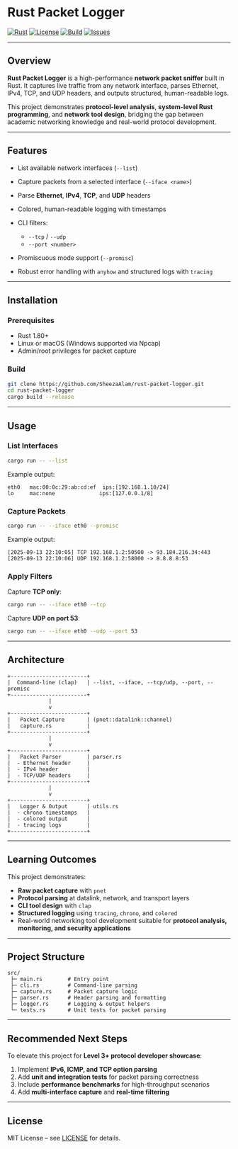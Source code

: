 # Rust Packet Logger

[![Rust](https://img.shields.io/badge/Rust-1.80%2B-orange.svg)](https://www.rust-lang.org/)
[![License](https://img.shields.io/badge/license-MIT-blue.svg)](./LICENSE)
[![Build](https://img.shields.io/github/actions/workflow/status/SheezaAlam/rust-packet-logger/rust.yml?branch=main)](https://github.com/SheezaAlam/rust-packet-logger/actions)
[![Issues](https://img.shields.io/github/issues/SheezaAlam/rust-packet-logger)](https://github.com/SheezaAlam/rust-packet-logger/issues)

---

## Overview

**Rust Packet Logger** is a high-performance **network packet sniffer** built in Rust.
It captures live traffic from any network interface, parses Ethernet, IPv4, TCP, and UDP headers, and outputs structured, human-readable logs.

This project demonstrates **protocol-level analysis**, **system-level Rust programming**, and **network tool design**, bridging the gap between academic networking knowledge and real-world protocol development.

---

## Features

* List available network interfaces (`--list`)
* Capture packets from a selected interface (`--iface <name>`)
* Parse **Ethernet**, **IPv4**, **TCP**, and **UDP** headers
* Colored, human-readable logging with timestamps
* CLI filters:

  * `--tcp` / `--udp`
  * `--port <number>`
* Promiscuous mode support (`--promisc`)
* Robust error handling with `anyhow` and structured logs with `tracing`

---

## Installation

### Prerequisites

* Rust 1.80+
* Linux or macOS (Windows supported via Npcap)
* Admin/root privileges for packet capture

### Build

```bash
git clone https://github.com/SheezaAlam/rust-packet-logger.git
cd rust-packet-logger
cargo build --release
```

---

## Usage

### List Interfaces

```bash
cargo run -- --list
```

Example output:

```
eth0   mac:00:0c:29:ab:cd:ef  ips:[192.168.1.10/24]
lo     mac:none              ips:[127.0.0.1/8]
```

### Capture Packets

```bash
cargo run -- --iface eth0 --promisc
```

Example output:

```
[2025-09-13 22:10:05] TCP 192.168.1.2:50500 -> 93.184.216.34:443
[2025-09-13 22:10:06] UDP 192.168.1.2:58000 -> 8.8.8.8:53
```

### Apply Filters

Capture **TCP only**:

```bash
cargo run -- --iface eth0 --tcp
```

Capture **UDP on port 53**:

```bash
cargo run -- --iface eth0 --udp --port 53
```

---

## Architecture

```
+------------------------+
|  Command-line (clap)   | --list, --iface, --tcp/udp, --port, --promisc
+------------------------+
             |
             v
+------------------------+
|   Packet Capture       | (pnet::datalink::channel)
|   capture.rs           |
+------------------------+
             |
             v
+------------------------+
|   Packet Parser        | parser.rs
|  - Ethernet header     |
|  - IPv4 header         |
|  - TCP/UDP headers     |
+------------------------+
             |
             v
+------------------------+
|   Logger & Output      | utils.rs
|  - chrono timestamps   |
|  - colored output      |
|  - tracing logs        |
+------------------------+
```

---

## Learning Outcomes

This project demonstrates:

* **Raw packet capture** with `pnet`
* **Protocol parsing** at datalink, network, and transport layers
* **CLI tool design** with `clap`
* **Structured logging** using `tracing`, `chrono`, and `colored`
* Real-world networking tool development suitable for **protocol analysis, monitoring, and security applications**

---

## Project Structure

```
src/
 ├─ main.rs        # Entry point
 ├─ cli.rs         # Command-line parsing
 ├─ capture.rs     # Packet capture logic
 ├─ parser.rs      # Header parsing and formatting
 ├─ logger.rs      # Logging & output helpers
 └─ tests.rs       # Unit tests for packet parsing
```

---

## Recommended Next Steps

To elevate this project for **Level 3+ protocol developer showcase**:

1. Implement **IPv6, ICMP, and TCP option parsing**
2. Add **unit and integration tests** for packet parsing correctness
3. Include **performance benchmarks** for high-throughput scenarios
4. Add **multi-interface capture** and **real-time filtering**

---

## License

MIT License – see [LICENSE](./LICENSE) for details.

